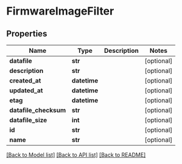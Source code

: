 # FirmwareImageFilter

## Properties
Name | Type | Description | Notes
------------ | ------------- | ------------- | -------------
**datafile** | **str** |  | [optional] 
**description** | **str** |  | [optional] 
**created_at** | **datetime** |  | [optional] 
**updated_at** | **datetime** |  | [optional] 
**etag** | **datetime** |  | [optional] 
**datafile_checksum** | **str** |  | [optional] 
**datafile_size** | **int** |  | [optional] 
**id** | **str** |  | [optional] 
**name** | **str** |  | [optional] 

[[Back to Model list]](../README.md#documentation-for-models) [[Back to API list]](../README.md#documentation-for-api-endpoints) [[Back to README]](../README.md)


